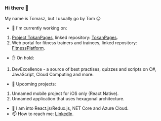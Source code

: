 ### Hi there 👋

My name is Tomasz, but I usually go by Tom 😉

- 🔭  I'm currently working on:
1. [Project TokanPages](https://github.com/users/TomaszKandula/projects/7), linked repository: [TokanPages](https://github.com/TomaszKandula/TokanPages).
1. Web portal for fitness trainers and trainees, linked repository: [FitnessPlatform](https://github.com/TomaszKandula/FitnessPages).

- ✋ On hold:
1. DevExcellence - a source of best practises, quizzes and scripts on C#, JavaScript, Cloud Computing and more.

- 🧭  Upcoming projects:
1. Unnamed mobile project for iOS only (React Native).
1. Unnamed application that uses hexagonal architecture.

- 🌱  I am into React.js/Redux.js, NET Core and Azure Cloud.
- 📫  How to reach me: [LinkedIn](https://www.linkedin.com/in/tomaszkandula/).
